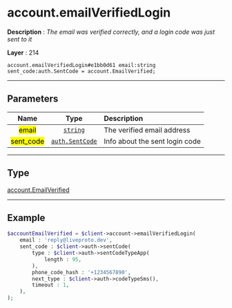 # account.emailVerifiedLogin

**Description** : *The email was verified correctly, and a login code was just sent to it*

**Layer** : 214

```tl
account.emailVerifiedLogin#e1bb0d61 email:string sent_code:auth.SentCode = account.EmailVerified;
```

---

## Parameters

| Name | Type | Description |
| :---: | :---: | :--- |
| <mark>email</mark> | [`string`](type/string) | The verified email address |
| <mark>sent_code</mark> | [`auth.SentCode`](type/auth.SentCode) | Info about the sent login code |

---

## Type

[account.EmailVerified](type/account.EmailVerified)

---

## Example

```php
$accountEmailVerified = $client->account->emailVerifiedLogin(
	email : 'reply@liveproto.dev',
	sent_code : $client->auth->sentCode(
		type : $client->auth->sentCodeTypeApp(
			length : 95,
		),
		phone_code_hash : '+1234567890',
		next_type : $client->auth->codeTypeSms(),
		timeout : 1,
	),
);
```